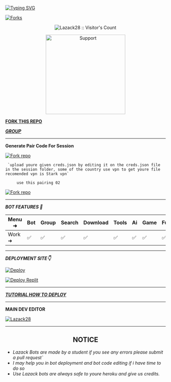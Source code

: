 [![Typing SVG](https://readme-typing-svg.herokuapp.com?font=Rockstar-ExtraBold&color=F33A6A&lines=WELCOME+TO+LAZACK+MD+v3+MADE+BY;LAZACK28;THANKS+FOR+VISITING+MY+REPO)](https://git.io/typing-svg)

<p align="left">
  <a href="" target="_blank">
    <img alt="Forks" src="https://img.shields.io/github/forks/Lazack28/Lazack-advanced" />
  </a>

</p>
<p align="center"><img src="https://profile-counter.glitch.me/{Lazack28}/count.svg" alt="Lazack28 :: Visitor's Count" /></p>
<p align="center">  

<p align="center">
  <a href="https://chat.whatsapp.com/ICNOZzsDH9E81j3RlqLx4w">
    <img alt=Support height="250" src="https://telegra.ph/file/1dc10a39146c80069a439.jpg"> 
    </p>

****[FORK THIS REPO](https://github.com/Lazack28/Lazack-advanced/fork)****

***[GROUP](https://chat.whatsapp.com/IIpL6gf6dcq4ial8gaJLE9)***


------------------------------------------

**Generate Pair Code For Session**

<a href='https://replit.com/@lazck22/LAZACK-ADVANCE-AND-DEVICE' target="_blank"><img alt='Fork repo' src='https://img.shields.io/badge/PAIRING CODE-001-magenta?style=for-the-badge&logo=opencv&logoColor=white'/></a>


     `upload youre given creds.json by editing it on the creds.json file in the session folder, some of the country use vpn to get youre file recomended vpn is Stark vpn`

         use this pairing 02 
<a href='https://creds-1.onrender.com/pair' target="_blank"><img alt='Fork repo' src='https://img.shields.io/badge/PAIRING CODE-002-magenta?style=for-the-badge&logo=opencv&logoColor=white'/></a>

-------------------------

***BOT FEATURES 💌***

| Menu ⁠➜ | Bot | Group | Search | Download | Tools | Ai | Game | Fun | Owner | Bug | Convert | List |
| --------| --- | ----- | ------ | -------- | ----- | -- | ---- | --- | ----- | ----| --------| -----|
| Work ➜ |  ✅ |   ✅  |    ✅  |     ✅   |   ✅  | ✅ |   ✅ |  ✅ |  ✅   | ✅  |    ✅   |  ✅  |

---------------------

*****DEPLOYMENT SITE👇*****

[![Deploy](https://www.herokucdn.com/deploy/button.svg)](https://heroku.com/deploy?template=https://github.com/Lazack28/Lazack-advanced)
  
<a href='https://replit.com/~' target="_blank"><img alt='Deploy Replit' src='https://img.shields.io/badge/DEPLOY REPLIT-100000?style=for-the-badge&logo=scan&logoColor=white&labelColor=black&color=black'/></a>

----------------------

***[TUTORIAL HOW TO DEPLOY](https://vm.tiktok.com/ZMrEaehwD/)***

----------------------

****MAIN DEV EDITOR****

 [![Lazack28](https://github.com/Lazack28.png?size=100)](https://github.com/Lazack28)

----------------------

<h2 align="center">  NOTICE
</h2>
   
 
- *Lazack Bots are made by a student if you see any errors please submit a pull request`*
- *I may help you in bot deployment and bot code editing if i have time to do so*
- *Use Lazack bots are always safe to youre heroku and give us credits.*
